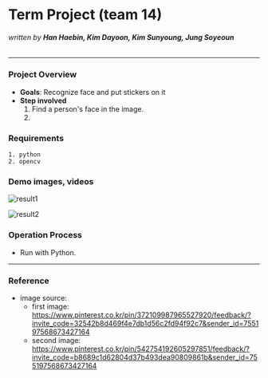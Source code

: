 # Term Project (team 14)
###### _written by ***Han Haebin, Kim Dayoon, Kim Sunyoung, Jung Soyeoun***_

---

### **Project Overview**
- **Goals**: Recognize face and put stickers on it
- **Step involved**
    1. Find a person's face in the image.
    2. 


### **Requirements**
    1. python
    2. opencv


### **Demo images, videos**
![result1](https://user-images.githubusercontent.com/112797078/206885322-350bf293-1ee9-4f8f-ae9a-6702b9821555.png)

![result2](https://user-images.githubusercontent.com/112797078/206885375-d8a7c63d-7e79-4f23-90f9-d9bfa6049f26.png)

### **Operation Process**
- Run with Python.

---
### **Reference**
- image source:
    - first image: https://www.pinterest.co.kr/pin/372109987965527920/feedback/?invite_code=32542b8d469f4e7db1d56c2fd94f92c7&sender_id=755197568673427164
    - second image: https://www.pinterest.co.kr/pin/542754192605297851/feedback/?invite_code=b8689c1d62804d37b493dea90809861b&sender_id=755197568673427164
